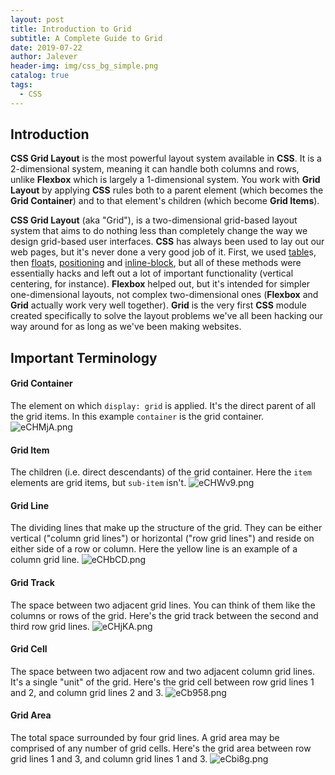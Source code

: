 ```yaml
---
layout: post
title: Introduction to Grid
subtitle: A Complete Guide to Grid
date: 2019-07-22
author: Jalever
header-img: img/css_bg_simple.png
catalog: true
tags:
  - CSS
---
```


## Introduction
<strong>CSS Grid Layout</strong> is the most powerful layout system available in <strong>CSS</strong>. It is a 2-dimensional system, meaning it can handle both columns and rows, unlike <strong>Flexbox</strong> which is largely a 1-dimensional system. You work with <strong>Grid Layout</strong> by applying <strong>CSS</strong> rules both to a parent element (which becomes the <strong>Grid Container</strong>) and to that element's children (which become <strong>Grid Items</strong>).

<strong>CSS Grid Layout</strong> (aka "Grid"), is a two-dimensional grid-based layout system that aims to do nothing less than completely change the way we design grid-based user interfaces. <strong>CSS</strong> has always been used to lay out our web pages, but it's never done a very good job of it. First, we used <ins>table</ins>s, then <ins>float</ins>s, <ins>positioning</ins> and <ins>inline-block</ins>, but all of these methods were essentially hacks and left out a lot of important functionality (vertical centering, for instance). <strong>Flexbox</strong> helped out, but it's intended for simpler one-dimensional layouts, not complex two-dimensional ones (<strong>Flexbox</strong> and <strong>Grid</strong> actually work very well together). <strong>Grid</strong> is the very first <strong>CSS</strong> module created specifically to solve the layout problems we've all been hacking our way around for as long as we've been making websites.

## Important Terminology
#### Grid Container
The element on which `display: grid` is applied. It's the direct parent of all the grid items. In this example `container` is the grid container.
![eCHMjA.png](https://s2.ax1x.com/2019/07/22/eCHMjA.png)

#### Grid Item
The children (i.e. direct descendants) of the grid container. Here the `item` elements are grid items, but `sub-item` isn't.
![eCHWv9.png](https://s2.ax1x.com/2019/07/22/eCHWv9.png)

#### Grid Line
The dividing lines that make up the structure of the grid. They can be either vertical ("column grid lines") or horizontal ("row grid lines") and reside on either side of a row or column. Here the yellow line is an example of a column grid line.
![eCHbCD.png](https://s2.ax1x.com/2019/07/22/eCHbCD.png)

#### Grid Track
The space between two adjacent grid lines. You can think of them like the columns or rows of the grid. Here's the grid track between the second and third row grid lines.
![eCHjKA.png](https://s2.ax1x.com/2019/07/22/eCHjKA.png)

#### Grid Cell
The space between two adjacent row and two adjacent column grid lines. It's a single "unit" of the grid. Here's the grid cell between row grid lines 1 and 2, and column grid lines 2 and 3.
![eCb958.png](https://s2.ax1x.com/2019/07/22/eCb958.png)

#### Grid Area
The total space surrounded by four grid lines. A grid area may be comprised of any number of grid cells. Here's the grid area between row grid lines 1 and 3, and column grid lines 1 and 3.
![eCbi8g.png](https://s2.ax1x.com/2019/07/22/eCbi8g.png)

